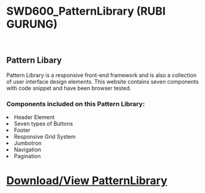 # SWD600_PatternLibrary (RUBI GURUNG)
<br>

<h2>Pattern Libary</h2>
Pattern Library is a responsive front-end framework and is also a collection of user interface design elements. This website contains seven components with code snippet and have been browser tested.

<h3>Components included on this Pattern Library:</h3>

<li>Header Element</li>
<li>Seven types of Buttons</li>
<li>Footer</li>
<li>Responsive Grid System</li>
<li>Jumbotron</li>
<li>Navigation</li>
<li>Pagination</li>

# <a href="https://rubigrg.github.io/PatternLibrary_SWD600/">Download/View PatternLibrary</a>
